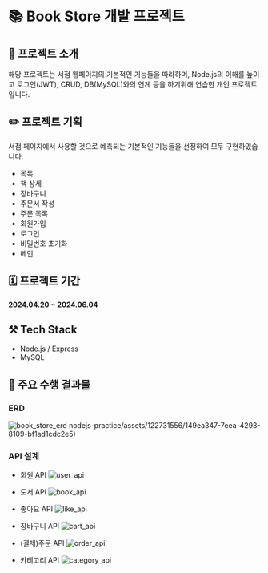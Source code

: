 # 📚 Book Store 개발 프로젝트

## 📃 프로젝트 소개

해당 프로젝트는 서점 웹페이지의 기본적인 기능들을 따라하며, 
Node.js의 이해를 높이고 로그인(JWT), CRUD, DB(MySQL)와의 연계 등을 하기위해 
연습한 개인 프로젝트 입니다. 

## ✏️ 프로젝트 기획

서점 페이지에서 사용할 것으로 예측되는 기본적인 기능들을 선정하여 모두 구현하였습니다.

- 목록
- 책 상세
- 장바구니
- 주문서 작성
- 주문 목록
- 회원가입
- 로그인
- 비밀번호 초기화
- 메인

## 🗓️ 프로젝트 기간

**2024.04.20 ~ 2024.06.04**

## ⚒️ Tech Stack

- Node.js / Express
- MySQL

## 🌈 주요 수행 결과물

### ERD

![book_store_erd](https://github.com/Baguette-bbang/nodejs-practice/assets/122731556/1e054600-7b21-4cba-98b0-be62a506d6b8)
nodejs-practice/assets/122731556/149ea347-7eea-4293-8109-bf1ad1cdc2e5)

### API 설계

- 회원 API
![user_api](https://github.com/Baguette-bbang/nodejs-practice/assets/122731556/c97d5e68-1836-4f0f-af31-c7c546dd1d2d)

- 도서 API
![book_api](https://github.com/Baguette-bbang/nodejs-practice/assets/122731556/0f1c10c2-0b50-4aea-8f4e-0e76d73fbd93)

- 좋아요 API
![like_api](https://github.com/Baguette-bbang/nodejs-practice/assets/122731556/2f2d3672-34a6-4948-b4c7-6835b6c7f85a)

- 장바구니 API
![cart_api](https://github.com/Baguette-bbang/nodejs-practice/assets/122731556/1b09f542-570d-478e-9b40-5d09be1e1d7b)

- (결제)주문 API
![order_api](https://github.com/Baguette-bbang/nodejs-practice/assets/122731556/39599d38-7122-4b37-b591-5b4d78d89a8f)

- 카테고리 API
![category_api](https://github.com/Baguette-bbang/nodejs-practice/assets/122731556/b4fafd7b-9da1-4fff-a158-0e726e65e380)
